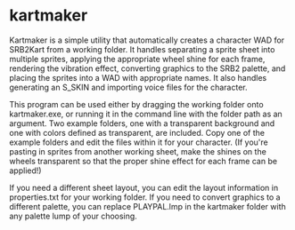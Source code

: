 # kartmaker

Kartmaker is a simple utility that automatically creates a character WAD for SRB2Kart from a working folder. It handles separating a sprite sheet into multiple sprites, applying the appropriate wheel shine for each frame, rendering the vibration effect, converting graphics to the SRB2 palette, and placing the sprites into a WAD with appropriate names. It also handles generating an S_SKIN and importing voice files for the character.

This program can be used either by dragging the working folder onto kartmaker.exe, or running it in the command line with the folder path as an argument. Two example folders, one with a transparent background and one with colors defined as transparent, are included. Copy one of the example folders and edit the files within it for your character. (If you're pasting in sprites from another working sheet, make the shines on the wheels transparent so that the proper shine effect for each frame can be applied!)

If you need a different sheet layout, you can edit the layout information in properties.txt for your working folder. If you need to convert graphics to a different palette, you can replace PLAYPAL.lmp in the kartmaker folder with any palette lump of your choosing.
